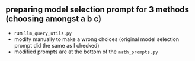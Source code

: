 ## preparing model selection prompt for 3 methods (choosing amongst a b c)
- run `llm_query_utils.py`
- modify manually to make a wrong choices (original model selection prompt did the same as I checked)
- modified prompts are at the bottom of the `math_prompts.py`
